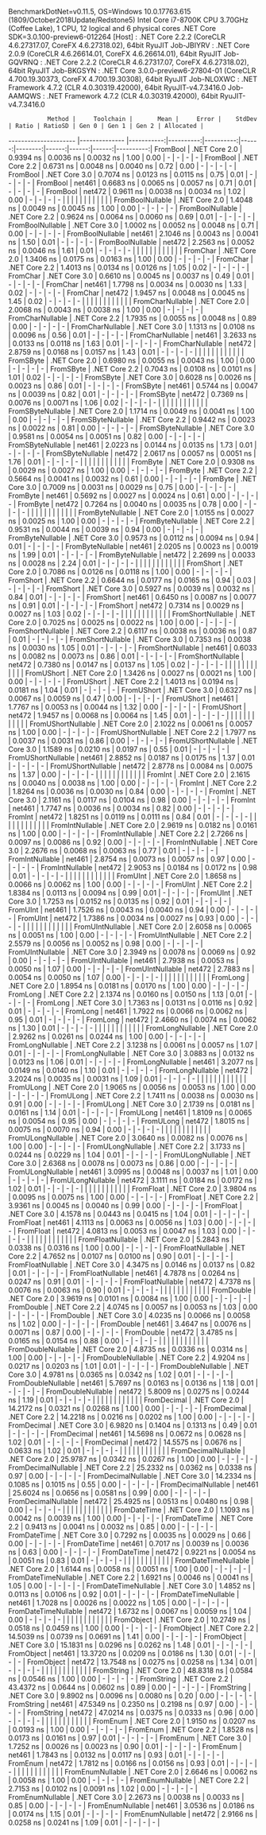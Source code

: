 
BenchmarkDotNet=v0.11.5, OS=Windows 10.0.17763.615 (1809/October2018Update/Redstone5)
Intel Core i7-8700K CPU 3.70GHz (Coffee Lake), 1 CPU, 12 logical and 6 physical cores
.NET Core SDK=3.0.100-preview6-012264
  [Host]     : .NET Core 2.2.2 (CoreCLR 4.6.27317.07, CoreFX 4.6.27318.02), 64bit RyuJIT
  Job-JBIYRV : .NET Core 2.0.9 (CoreCLR 4.6.26614.01, CoreFX 4.6.26614.01), 64bit RyuJIT
  Job-GQVRNQ : .NET Core 2.2.2 (CoreCLR 4.6.27317.07, CoreFX 4.6.27318.02), 64bit RyuJIT
  Job-BKGSYN : .NET Core 3.0.0-preview6-27804-01 (CoreCLR 4.700.19.30373, CoreFX 4.700.19.30308), 64bit RyuJIT
  Job-NLOXWC : .NET Framework 4.7.2 (CLR 4.0.30319.42000), 64bit RyuJIT-v4.7.3416.0
  Job-AAMQWS : .NET Framework 4.7.2 (CLR 4.0.30319.42000), 64bit RyuJIT-v4.7.3416.0


               Method |     Toolchain |       Mean |     Error |    StdDev | Ratio | RatioSD | Gen 0 | Gen 1 | Gen 2 | Allocated |
--------------------- |-------------- |-----------:|----------:|----------:|------:|--------:|------:|------:|------:|----------:|
             FromBool | .NET Core 2.0 |  0.9394 ns | 0.0036 ns | 0.0032 ns |  1.00 |    0.00 |     - |     - |     - |         - |
             FromBool | .NET Core 2.2 |  0.6731 ns | 0.0048 ns | 0.0040 ns |  0.72 |    0.00 |     - |     - |     - |         - |
             FromBool | .NET Core 3.0 |  0.7074 ns | 0.0123 ns | 0.0115 ns |  0.75 |    0.01 |     - |     - |     - |         - |
             FromBool |        net461 |  0.6683 ns | 0.0065 ns | 0.0057 ns |  0.71 |    0.01 |     - |     - |     - |         - |
             FromBool |        net472 |  0.9611 ns | 0.0038 ns | 0.0034 ns |  1.02 |    0.00 |     - |     - |     - |         - |
                      |               |            |           |           |       |         |       |       |       |           |
     FromBoolNullable | .NET Core 2.0 |  1.4048 ns | 0.0049 ns | 0.0045 ns |  1.00 |    0.00 |     - |     - |     - |         - |
     FromBoolNullable | .NET Core 2.2 |  0.9624 ns | 0.0064 ns | 0.0060 ns |  0.69 |    0.01 |     - |     - |     - |         - |
     FromBoolNullable | .NET Core 3.0 |  1.0002 ns | 0.0052 ns | 0.0048 ns |  0.71 |    0.00 |     - |     - |     - |         - |
     FromBoolNullable |        net461 |  2.1046 ns | 0.0043 ns | 0.0041 ns |  1.50 |    0.01 |     - |     - |     - |         - |
     FromBoolNullable |        net472 |  2.2563 ns | 0.0052 ns | 0.0046 ns |  1.61 |    0.01 |     - |     - |     - |         - |
                      |               |            |           |           |       |         |       |       |       |           |
             FromChar | .NET Core 2.0 |  1.3406 ns | 0.0175 ns | 0.0163 ns |  1.00 |    0.00 |     - |     - |     - |         - |
             FromChar | .NET Core 2.2 |  1.4013 ns | 0.0134 ns | 0.0126 ns |  1.05 |    0.02 |     - |     - |     - |         - |
             FromChar | .NET Core 3.0 |  0.6610 ns | 0.0045 ns | 0.0037 ns |  0.49 |    0.01 |     - |     - |     - |         - |
             FromChar |        net461 |  1.7798 ns | 0.0034 ns | 0.0030 ns |  1.33 |    0.02 |     - |     - |     - |         - |
             FromChar |        net472 |  1.9457 ns | 0.0048 ns | 0.0045 ns |  1.45 |    0.02 |     - |     - |     - |         - |
                      |               |            |           |           |       |         |       |       |       |           |
     FromCharNullable | .NET Core 2.0 |  2.0068 ns | 0.0043 ns | 0.0038 ns |  1.00 |    0.00 |     - |     - |     - |         - |
     FromCharNullable | .NET Core 2.2 |  1.7935 ns | 0.0055 ns | 0.0048 ns |  0.89 |    0.00 |     - |     - |     - |         - |
     FromCharNullable | .NET Core 3.0 |  1.1313 ns | 0.0108 ns | 0.0096 ns |  0.56 |    0.01 |     - |     - |     - |         - |
     FromCharNullable |        net461 |  3.2633 ns | 0.0133 ns | 0.0118 ns |  1.63 |    0.01 |     - |     - |     - |         - |
     FromCharNullable |        net472 |  2.8759 ns | 0.0168 ns | 0.0157 ns |  1.43 |    0.01 |     - |     - |     - |         - |
                      |               |            |           |           |       |         |       |       |       |           |
            FromSByte | .NET Core 2.0 |  0.6980 ns | 0.0055 ns | 0.0043 ns |  1.00 |    0.00 |     - |     - |     - |         - |
            FromSByte | .NET Core 2.2 |  0.7043 ns | 0.0108 ns | 0.0101 ns |  1.01 |    0.02 |     - |     - |     - |         - |
            FromSByte | .NET Core 3.0 |  0.6028 ns | 0.0026 ns | 0.0023 ns |  0.86 |    0.01 |     - |     - |     - |         - |
            FromSByte |        net461 |  0.5744 ns | 0.0047 ns | 0.0039 ns |  0.82 |    0.01 |     - |     - |     - |         - |
            FromSByte |        net472 |  0.7369 ns | 0.0076 ns | 0.0071 ns |  1.06 |    0.02 |     - |     - |     - |         - |
                      |               |            |           |           |       |         |       |       |       |           |
    FromSByteNullable | .NET Core 2.0 |  1.1714 ns | 0.0049 ns | 0.0041 ns |  1.00 |    0.00 |     - |     - |     - |         - |
    FromSByteNullable | .NET Core 2.2 |  0.9442 ns | 0.0023 ns | 0.0022 ns |  0.81 |    0.00 |     - |     - |     - |         - |
    FromSByteNullable | .NET Core 3.0 |  0.9581 ns | 0.0054 ns | 0.0051 ns |  0.82 |    0.00 |     - |     - |     - |         - |
    FromSByteNullable |        net461 |  2.0223 ns | 0.0144 ns | 0.0135 ns |  1.73 |    0.01 |     - |     - |     - |         - |
    FromSByteNullable |        net472 |  2.0617 ns | 0.0057 ns | 0.0051 ns |  1.76 |    0.01 |     - |     - |     - |         - |
                      |               |            |           |           |       |         |       |       |       |           |
             FromByte | .NET Core 2.0 |  0.9308 ns | 0.0029 ns | 0.0027 ns |  1.00 |    0.00 |     - |     - |     - |         - |
             FromByte | .NET Core 2.2 |  0.5664 ns | 0.0041 ns | 0.0032 ns |  0.61 |    0.00 |     - |     - |     - |         - |
             FromByte | .NET Core 3.0 |  0.7009 ns | 0.0031 ns | 0.0029 ns |  0.75 |    0.00 |     - |     - |     - |         - |
             FromByte |        net461 |  0.5692 ns | 0.0027 ns | 0.0024 ns |  0.61 |    0.00 |     - |     - |     - |         - |
             FromByte |        net472 |  0.7264 ns | 0.0040 ns | 0.0035 ns |  0.78 |    0.00 |     - |     - |     - |         - |
                      |               |            |           |           |       |         |       |       |       |           |
     FromByteNullable | .NET Core 2.0 |  1.0155 ns | 0.0027 ns | 0.0025 ns |  1.00 |    0.00 |     - |     - |     - |         - |
     FromByteNullable | .NET Core 2.2 |  0.9531 ns | 0.0044 ns | 0.0039 ns |  0.94 |    0.00 |     - |     - |     - |         - |
     FromByteNullable | .NET Core 3.0 |  0.9573 ns | 0.0112 ns | 0.0094 ns |  0.94 |    0.01 |     - |     - |     - |         - |
     FromByteNullable |        net461 |  2.0205 ns | 0.0023 ns | 0.0019 ns |  1.99 |    0.01 |     - |     - |     - |         - |
     FromByteNullable |        net472 |  2.2699 ns | 0.0033 ns | 0.0028 ns |  2.24 |    0.01 |     - |     - |     - |         - |
                      |               |            |           |           |       |         |       |       |       |           |
            FromShort | .NET Core 2.0 |  0.7086 ns | 0.0126 ns | 0.0118 ns |  1.00 |    0.00 |     - |     - |     - |         - |
            FromShort | .NET Core 2.2 |  0.6644 ns | 0.0177 ns | 0.0165 ns |  0.94 |    0.03 |     - |     - |     - |         - |
            FromShort | .NET Core 3.0 |  0.5927 ns | 0.0039 ns | 0.0032 ns |  0.84 |    0.01 |     - |     - |     - |         - |
            FromShort |        net461 |  0.6450 ns | 0.0087 ns | 0.0077 ns |  0.91 |    0.01 |     - |     - |     - |         - |
            FromShort |        net472 |  0.7314 ns | 0.0029 ns | 0.0027 ns |  1.03 |    0.02 |     - |     - |     - |         - |
                      |               |            |           |           |       |         |       |       |       |           |
    FromShortNullable | .NET Core 2.0 |  0.7025 ns | 0.0025 ns | 0.0022 ns |  1.00 |    0.00 |     - |     - |     - |         - |
    FromShortNullable | .NET Core 2.2 |  0.6117 ns | 0.0038 ns | 0.0036 ns |  0.87 |    0.01 |     - |     - |     - |         - |
    FromShortNullable | .NET Core 3.0 |  0.7353 ns | 0.0038 ns | 0.0030 ns |  1.05 |    0.01 |     - |     - |     - |         - |
    FromShortNullable |        net461 |  0.6033 ns | 0.0082 ns | 0.0073 ns |  0.86 |    0.01 |     - |     - |     - |         - |
    FromShortNullable |        net472 |  0.7380 ns | 0.0147 ns | 0.0137 ns |  1.05 |    0.02 |     - |     - |     - |         - |
                      |               |            |           |           |       |         |       |       |       |           |
           FromUShort | .NET Core 2.0 |  1.3426 ns | 0.0027 ns | 0.0021 ns |  1.00 |    0.00 |     - |     - |     - |         - |
           FromUShort | .NET Core 2.2 |  1.4013 ns | 0.0194 ns | 0.0181 ns |  1.04 |    0.01 |     - |     - |     - |         - |
           FromUShort | .NET Core 3.0 |  0.6327 ns | 0.0067 ns | 0.0059 ns |  0.47 |    0.00 |     - |     - |     - |         - |
           FromUShort |        net461 |  1.7767 ns | 0.0053 ns | 0.0044 ns |  1.32 |    0.00 |     - |     - |     - |         - |
           FromUShort |        net472 |  1.9457 ns | 0.0068 ns | 0.0064 ns |  1.45 |    0.01 |     - |     - |     - |         - |
                      |               |            |           |           |       |         |       |       |       |           |
   FromUShortNullable | .NET Core 2.0 |  2.1022 ns | 0.0061 ns | 0.0057 ns |  1.00 |    0.00 |     - |     - |     - |         - |
   FromUShortNullable | .NET Core 2.2 |  1.7977 ns | 0.0037 ns | 0.0031 ns |  0.86 |    0.00 |     - |     - |     - |         - |
   FromUShortNullable | .NET Core 3.0 |  1.1589 ns | 0.0210 ns | 0.0197 ns |  0.55 |    0.01 |     - |     - |     - |         - |
   FromUShortNullable |        net461 |  2.8852 ns | 0.0187 ns | 0.0175 ns |  1.37 |    0.01 |     - |     - |     - |         - |
   FromUShortNullable |        net472 |  2.8778 ns | 0.0084 ns | 0.0075 ns |  1.37 |    0.00 |     - |     - |     - |         - |
                      |               |            |           |           |       |         |       |       |       |           |
              FromInt | .NET Core 2.0 |  2.1615 ns | 0.0040 ns | 0.0038 ns |  1.00 |    0.00 |     - |     - |     - |         - |
              FromInt | .NET Core 2.2 |  1.8264 ns | 0.0036 ns | 0.0030 ns |  0.84 |    0.00 |     - |     - |     - |         - |
              FromInt | .NET Core 3.0 |  2.1161 ns | 0.0117 ns | 0.0104 ns |  0.98 |    0.00 |     - |     - |     - |         - |
              FromInt |        net461 |  1.7747 ns | 0.0036 ns | 0.0034 ns |  0.82 |    0.00 |     - |     - |     - |         - |
              FromInt |        net472 |  1.8251 ns | 0.0119 ns | 0.0111 ns |  0.84 |    0.01 |     - |     - |     - |         - |
                      |               |            |           |           |       |         |       |       |       |           |
      FromIntNullable | .NET Core 2.0 |  2.9619 ns | 0.0182 ns | 0.0161 ns |  1.00 |    0.00 |     - |     - |     - |         - |
      FromIntNullable | .NET Core 2.2 |  2.7266 ns | 0.0097 ns | 0.0086 ns |  0.92 |    0.00 |     - |     - |     - |         - |
      FromIntNullable | .NET Core 3.0 |  2.2676 ns | 0.0068 ns | 0.0063 ns |  0.77 |    0.01 |     - |     - |     - |         - |
      FromIntNullable |        net461 |  2.8754 ns | 0.0073 ns | 0.0057 ns |  0.97 |    0.00 |     - |     - |     - |         - |
      FromIntNullable |        net472 |  2.9053 ns | 0.0184 ns | 0.0172 ns |  0.98 |    0.01 |     - |     - |     - |         - |
                      |               |            |           |           |       |         |       |       |       |           |
             FromUInt | .NET Core 2.0 |  1.8658 ns | 0.0066 ns | 0.0062 ns |  1.00 |    0.00 |     - |     - |     - |         - |
             FromUInt | .NET Core 2.2 |  1.8384 ns | 0.0113 ns | 0.0094 ns |  0.99 |    0.01 |     - |     - |     - |         - |
             FromUInt | .NET Core 3.0 |  1.7253 ns | 0.0152 ns | 0.0135 ns |  0.92 |    0.01 |     - |     - |     - |         - |
             FromUInt |        net461 |  1.7526 ns | 0.0043 ns | 0.0040 ns |  0.94 |    0.00 |     - |     - |     - |         - |
             FromUInt |        net472 |  1.7386 ns | 0.0034 ns | 0.0027 ns |  0.93 |    0.00 |     - |     - |     - |         - |
                      |               |            |           |           |       |         |       |       |       |           |
     FromUIntNullable | .NET Core 2.0 |  2.6058 ns | 0.0065 ns | 0.0051 ns |  1.00 |    0.00 |     - |     - |     - |         - |
     FromUIntNullable | .NET Core 2.2 |  2.5579 ns | 0.0056 ns | 0.0052 ns |  0.98 |    0.00 |     - |     - |     - |         - |
     FromUIntNullable | .NET Core 3.0 |  2.3949 ns | 0.0078 ns | 0.0069 ns |  0.92 |    0.00 |     - |     - |     - |         - |
     FromUIntNullable |        net461 |  2.7938 ns | 0.0053 ns | 0.0050 ns |  1.07 |    0.00 |     - |     - |     - |         - |
     FromUIntNullable |        net472 |  2.7883 ns | 0.0054 ns | 0.0050 ns |  1.07 |    0.00 |     - |     - |     - |         - |
                      |               |            |           |           |       |         |       |       |       |           |
             FromLong | .NET Core 2.0 |  1.8954 ns | 0.0181 ns | 0.0170 ns |  1.00 |    0.00 |     - |     - |     - |         - |
             FromLong | .NET Core 2.2 |  2.1374 ns | 0.0160 ns | 0.0150 ns |  1.13 |    0.01 |     - |     - |     - |         - |
             FromLong | .NET Core 3.0 |  1.7363 ns | 0.0131 ns | 0.0116 ns |  0.92 |    0.01 |     - |     - |     - |         - |
             FromLong |        net461 |  1.7922 ns | 0.0066 ns | 0.0062 ns |  0.95 |    0.01 |     - |     - |     - |         - |
             FromLong |        net472 |  2.4660 ns | 0.0074 ns | 0.0062 ns |  1.30 |    0.01 |     - |     - |     - |         - |
                      |               |            |           |           |       |         |       |       |       |           |
     FromLongNullable | .NET Core 2.0 |  2.9262 ns | 0.0261 ns | 0.0244 ns |  1.00 |    0.00 |     - |     - |     - |         - |
     FromLongNullable | .NET Core 2.2 |  3.1238 ns | 0.0061 ns | 0.0057 ns |  1.07 |    0.01 |     - |     - |     - |         - |
     FromLongNullable | .NET Core 3.0 |  3.0883 ns | 0.0132 ns | 0.0123 ns |  1.06 |    0.01 |     - |     - |     - |         - |
     FromLongNullable |        net461 |  3.2077 ns | 0.0149 ns | 0.0140 ns |  1.10 |    0.01 |     - |     - |     - |         - |
     FromLongNullable |        net472 |  3.2024 ns | 0.0035 ns | 0.0031 ns |  1.09 |    0.01 |     - |     - |     - |         - |
                      |               |            |           |           |       |         |       |       |       |           |
            FromULong | .NET Core 2.0 |  1.9065 ns | 0.0056 ns | 0.0053 ns |  1.00 |    0.00 |     - |     - |     - |         - |
            FromULong | .NET Core 2.2 |  1.7411 ns | 0.0038 ns | 0.0030 ns |  0.91 |    0.00 |     - |     - |     - |         - |
            FromULong | .NET Core 3.0 |  2.1739 ns | 0.0181 ns | 0.0161 ns |  1.14 |    0.01 |     - |     - |     - |         - |
            FromULong |        net461 |  1.8109 ns | 0.0065 ns | 0.0054 ns |  0.95 |    0.00 |     - |     - |     - |         - |
            FromULong |        net472 |  1.8015 ns | 0.0075 ns | 0.0070 ns |  0.94 |    0.00 |     - |     - |     - |         - |
                      |               |            |           |           |       |         |       |       |       |           |
    FromULongNullable | .NET Core 2.0 |  3.0640 ns | 0.0082 ns | 0.0076 ns |  1.00 |    0.00 |     - |     - |     - |         - |
    FromULongNullable | .NET Core 2.2 |  3.1733 ns | 0.0244 ns | 0.0229 ns |  1.04 |    0.01 |     - |     - |     - |         - |
    FromULongNullable | .NET Core 3.0 |  2.6368 ns | 0.0078 ns | 0.0073 ns |  0.86 |    0.00 |     - |     - |     - |         - |
    FromULongNullable |        net461 |  3.0995 ns | 0.0048 ns | 0.0037 ns |  1.01 |    0.00 |     - |     - |     - |         - |
    FromULongNullable |        net472 |  3.1111 ns | 0.0184 ns | 0.0172 ns |  1.02 |    0.01 |     - |     - |     - |         - |
                      |               |            |           |           |       |         |       |       |       |           |
            FromFloat | .NET Core 2.0 |  3.9804 ns | 0.0095 ns | 0.0075 ns |  1.00 |    0.00 |     - |     - |     - |         - |
            FromFloat | .NET Core 2.2 |  3.9361 ns | 0.0045 ns | 0.0040 ns |  0.99 |    0.00 |     - |     - |     - |         - |
            FromFloat | .NET Core 3.0 |  4.1578 ns | 0.0443 ns | 0.0415 ns |  1.04 |    0.01 |     - |     - |     - |         - |
            FromFloat |        net461 |  4.1113 ns | 0.0063 ns | 0.0056 ns |  1.03 |    0.00 |     - |     - |     - |         - |
            FromFloat |        net472 |  4.0813 ns | 0.0053 ns | 0.0047 ns |  1.03 |    0.00 |     - |     - |     - |         - |
                      |               |            |           |           |       |         |       |       |       |           |
    FromFloatNullable | .NET Core 2.0 |  5.2843 ns | 0.0338 ns | 0.0316 ns |  1.00 |    0.00 |     - |     - |     - |         - |
    FromFloatNullable | .NET Core 2.2 |  4.7652 ns | 0.0107 ns | 0.0100 ns |  0.90 |    0.01 |     - |     - |     - |         - |
    FromFloatNullable | .NET Core 3.0 |  4.3475 ns | 0.0146 ns | 0.0137 ns |  0.82 |    0.01 |     - |     - |     - |         - |
    FromFloatNullable |        net461 |  4.7878 ns | 0.0264 ns | 0.0247 ns |  0.91 |    0.01 |     - |     - |     - |         - |
    FromFloatNullable |        net472 |  4.7378 ns | 0.0076 ns | 0.0063 ns |  0.90 |    0.01 |     - |     - |     - |         - |
                      |               |            |           |           |       |         |       |       |       |           |
           FromDouble | .NET Core 2.0 |  3.9619 ns | 0.0101 ns | 0.0084 ns |  1.00 |    0.00 |     - |     - |     - |         - |
           FromDouble | .NET Core 2.2 |  4.0745 ns | 0.0057 ns | 0.0053 ns |  1.03 |    0.00 |     - |     - |     - |         - |
           FromDouble | .NET Core 3.0 |  4.0235 ns | 0.0066 ns | 0.0058 ns |  1.02 |    0.00 |     - |     - |     - |         - |
           FromDouble |        net461 |  3.4647 ns | 0.0076 ns | 0.0071 ns |  0.87 |    0.00 |     - |     - |     - |         - |
           FromDouble |        net472 |  3.4785 ns | 0.0165 ns | 0.0154 ns |  0.88 |    0.00 |     - |     - |     - |         - |
                      |               |            |           |           |       |         |       |       |       |           |
   FromDoubleNullable | .NET Core 2.0 |  4.8735 ns | 0.0336 ns | 0.0314 ns |  1.00 |    0.00 |     - |     - |     - |         - |
   FromDoubleNullable | .NET Core 2.2 |  4.9204 ns | 0.0217 ns | 0.0203 ns |  1.01 |    0.01 |     - |     - |     - |         - |
   FromDoubleNullable | .NET Core 3.0 |  4.9781 ns | 0.0365 ns | 0.0342 ns |  1.02 |    0.01 |     - |     - |     - |         - |
   FromDoubleNullable |        net461 |  5.7697 ns | 0.0163 ns | 0.0136 ns |  1.18 |    0.01 |     - |     - |     - |         - |
   FromDoubleNullable |        net472 |  5.8009 ns | 0.0275 ns | 0.0244 ns |  1.19 |    0.01 |     - |     - |     - |         - |
                      |               |            |           |           |       |         |       |       |       |           |
          FromDecimal | .NET Core 2.0 | 14.2172 ns | 0.0321 ns | 0.0268 ns |  1.00 |    0.00 |     - |     - |     - |         - |
          FromDecimal | .NET Core 2.2 | 14.2218 ns | 0.0216 ns | 0.0202 ns |  1.00 |    0.00 |     - |     - |     - |         - |
          FromDecimal | .NET Core 3.0 |  6.9820 ns | 0.1404 ns | 0.1313 ns |  0.49 |    0.01 |     - |     - |     - |         - |
          FromDecimal |        net461 | 14.5698 ns | 0.0672 ns | 0.0628 ns |  1.02 |    0.01 |     - |     - |     - |         - |
          FromDecimal |        net472 | 14.5575 ns | 0.0676 ns | 0.0633 ns |  1.02 |    0.01 |     - |     - |     - |         - |
                      |               |            |           |           |       |         |       |       |       |           |
  FromDecimalNullable | .NET Core 2.0 | 25.9787 ns | 0.0342 ns | 0.0267 ns |  1.00 |    0.00 |     - |     - |     - |         - |
  FromDecimalNullable | .NET Core 2.2 | 25.2332 ns | 0.0362 ns | 0.0338 ns |  0.97 |    0.00 |     - |     - |     - |         - |
  FromDecimalNullable | .NET Core 3.0 | 14.2334 ns | 0.1085 ns | 0.1015 ns |  0.55 |    0.00 |     - |     - |     - |         - |
  FromDecimalNullable |        net461 | 25.6024 ns | 0.0656 ns | 0.0581 ns |  0.99 |    0.00 |     - |     - |     - |         - |
  FromDecimalNullable |        net472 | 25.4925 ns | 0.0513 ns | 0.0480 ns |  0.98 |    0.00 |     - |     - |     - |         - |
                      |               |            |           |           |       |         |       |       |       |           |
         FromDateTime | .NET Core 2.0 |  1.1093 ns | 0.0042 ns | 0.0039 ns |  1.00 |    0.00 |     - |     - |     - |         - |
         FromDateTime | .NET Core 2.2 |  0.9413 ns | 0.0041 ns | 0.0032 ns |  0.85 |    0.00 |     - |     - |     - |         - |
         FromDateTime | .NET Core 3.0 |  0.7292 ns | 0.0035 ns | 0.0029 ns |  0.66 |    0.00 |     - |     - |     - |         - |
         FromDateTime |        net461 |  0.7017 ns | 0.0039 ns | 0.0036 ns |  0.63 |    0.00 |     - |     - |     - |         - |
         FromDateTime |        net472 |  0.9221 ns | 0.0054 ns | 0.0051 ns |  0.83 |    0.01 |     - |     - |     - |         - |
                      |               |            |           |           |       |         |       |       |       |           |
 FromDateTimeNullable | .NET Core 2.0 |  1.6144 ns | 0.0058 ns | 0.0051 ns |  1.00 |    0.00 |     - |     - |     - |         - |
 FromDateTimeNullable | .NET Core 2.2 |  1.6921 ns | 0.0046 ns | 0.0041 ns |  1.05 |    0.00 |     - |     - |     - |         - |
 FromDateTimeNullable | .NET Core 3.0 |  1.4852 ns | 0.0113 ns | 0.0106 ns |  0.92 |    0.01 |     - |     - |     - |         - |
 FromDateTimeNullable |        net461 |  1.7028 ns | 0.0026 ns | 0.0022 ns |  1.05 |    0.00 |     - |     - |     - |         - |
 FromDateTimeNullable |        net472 |  1.6732 ns | 0.0067 ns | 0.0059 ns |  1.04 |    0.00 |     - |     - |     - |         - |
                      |               |            |           |           |       |         |       |       |       |           |
           FromObject | .NET Core 2.0 | 10.2749 ns | 0.0518 ns | 0.0459 ns |  1.00 |    0.00 |     - |     - |     - |         - |
           FromObject | .NET Core 2.2 | 14.5039 ns | 0.0739 ns | 0.0691 ns |  1.41 |    0.00 |     - |     - |     - |         - |
           FromObject | .NET Core 3.0 | 15.1831 ns | 0.0296 ns | 0.0262 ns |  1.48 |    0.01 |     - |     - |     - |         - |
           FromObject |        net461 | 13.3720 ns | 0.0209 ns | 0.0186 ns |  1.30 |    0.01 |     - |     - |     - |         - |
           FromObject |        net472 | 13.7548 ns | 0.0275 ns | 0.0258 ns |  1.34 |    0.01 |     - |     - |     - |         - |
                      |               |            |           |           |       |         |       |       |       |           |
           FromString | .NET Core 2.0 | 48.8318 ns | 0.0584 ns | 0.0546 ns |  1.00 |    0.00 |     - |     - |     - |         - |
           FromString | .NET Core 2.2 | 43.4372 ns | 0.0644 ns | 0.0602 ns |  0.89 |    0.00 |     - |     - |     - |         - |
           FromString | .NET Core 3.0 |  9.8902 ns | 0.0096 ns | 0.0080 ns |  0.20 |    0.00 |     - |     - |     - |         - |
           FromString |        net461 | 47.5349 ns | 0.2350 ns | 0.2198 ns |  0.97 |    0.00 |     - |     - |     - |         - |
           FromString |        net472 | 47.0214 ns | 0.0375 ns | 0.0333 ns |  0.96 |    0.00 |     - |     - |     - |         - |
                      |               |            |           |           |       |         |       |       |       |           |
             FromEnum | .NET Core 2.0 |  1.9150 ns | 0.0207 ns | 0.0193 ns |  1.00 |    0.00 |     - |     - |     - |         - |
             FromEnum | .NET Core 2.2 |  1.8528 ns | 0.0173 ns | 0.0161 ns |  0.97 |    0.01 |     - |     - |     - |         - |
             FromEnum | .NET Core 3.0 |  1.7252 ns | 0.0026 ns | 0.0023 ns |  0.90 |    0.01 |     - |     - |     - |         - |
             FromEnum |        net461 |  1.7843 ns | 0.0132 ns | 0.0117 ns |  0.93 |    0.01 |     - |     - |     - |         - |
             FromEnum |        net472 |  1.7812 ns | 0.0166 ns | 0.0156 ns |  0.93 |    0.01 |     - |     - |     - |         - |
                      |               |            |           |           |       |         |       |       |       |           |
     FromEnumNullable | .NET Core 2.0 |  2.6646 ns | 0.0062 ns | 0.0058 ns |  1.00 |    0.00 |     - |     - |     - |         - |
     FromEnumNullable | .NET Core 2.2 |  2.7153 ns | 0.0102 ns | 0.0091 ns |  1.02 |    0.00 |     - |     - |     - |         - |
     FromEnumNullable | .NET Core 3.0 |  2.2673 ns | 0.0038 ns | 0.0033 ns |  0.85 |    0.00 |     - |     - |     - |         - |
     FromEnumNullable |        net461 |  3.0536 ns | 0.0186 ns | 0.0174 ns |  1.15 |    0.01 |     - |     - |     - |         - |
     FromEnumNullable |        net472 |  2.9166 ns | 0.0258 ns | 0.0241 ns |  1.09 |    0.01 |     - |     - |     - |         - |
